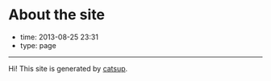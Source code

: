 # About the site

- time: 2013-08-25 23:31
- type: page

----

Hi!
This site is generated by [catsup](https://github.com/whtsky/catsup).

